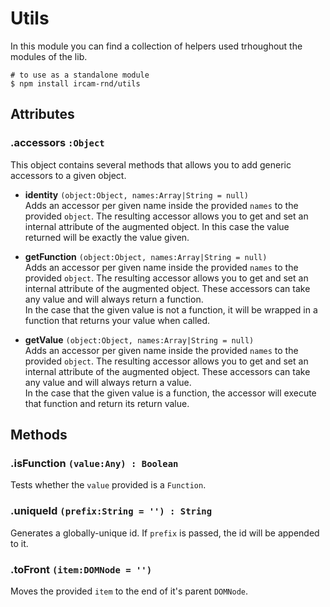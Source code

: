 ---
---

# Utils

In this module you can find a collection of helpers used trhoughout the modules of the lib.  

~~~
# to use as a standalone module
$ npm install ircam-rnd/utils
~~~

## Attributes

### .accessors `:Object`  

This object contains several methods that allows you to add generic accessors to a given object.

* __identity__ `(object:Object, names:Array|String = null)`  
Adds an accessor per given name inside the provided `names` to the provided `object`. The resulting accessor allows you to get and set an internal attribute of the augmented object. In this case the value returned will be exactly the value given.

* __getFunction__ `(object:Object, names:Array|String = null)`  
Adds an accessor per given name inside the provided `names` to the provided `object`. The resulting accessor allows you to get and set an internal attribute of the augmented object. These accessors can take any value and will always return a function.  
In the case that the given value is not a function, it will be wrapped in a function that returns your value when called.

* __getValue__ `(object:Object, names:Array|String = null)`  
Adds an accessor per given name inside the provided `names` to the provided `object`. The resulting accessor allows you to get and set an internal attribute of the augmented object. These accessors can take any value and will always return a value.  
In the case that the given value is a function, the accessor will execute that function and return its return value.


## Methods

### .isFunction `(value:Any) : Boolean `  

Tests whether the `value` provided is a `Function`.

### .uniqueId `(prefix:String = '') : String `  

Generates a globally-unique id. If `prefix` is passed, the id will be appended to it.

### .toFront `(item:DOMNode = '') `  

Moves the provided `item` to the end of it's parent `DOMNode`.
